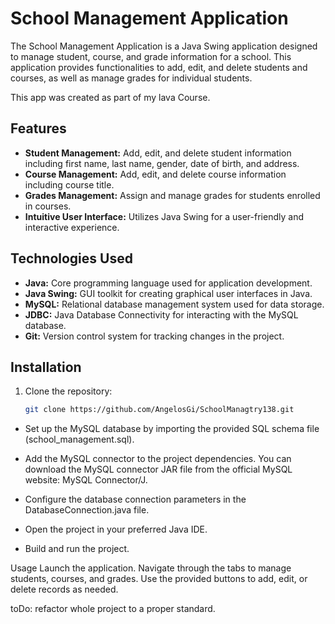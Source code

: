 # School Management Application

The School Management Application is a Java Swing application designed to manage student, course, and grade information for a school. This application provides functionalities to add, edit, and delete students and courses, as well as manage grades for individual students.

This app was created as part of my lava Course.

## Features

- **Student Management:** Add, edit, and delete student information including first name, last name, gender, date of birth, and address.
- **Course Management:** Add, edit, and delete course information including course title.
- **Grades Management:** Assign and manage grades for students enrolled in courses.
- **Intuitive User Interface:** Utilizes Java Swing for a user-friendly and interactive experience.

## Technologies Used

- **Java:** Core programming language used for application development.
- **Java Swing:** GUI toolkit for creating graphical user interfaces in Java.
- **MySQL:** Relational database management system used for data storage.
- **JDBC:** Java Database Connectivity for interacting with the MySQL database.
- **Git:** Version control system for tracking changes in the project.

## Installation

1. Clone the repository:
   ```bash
   git clone https://github.com/AngelosGi/SchoolManagtry138.git

- Set up the MySQL database by importing the provided SQL schema file (school_management.sql).

- Add the MySQL connector to the project dependencies. You can download the MySQL connector JAR file from the official MySQL website: MySQL Connector/J.

- Configure the database connection parameters in the DatabaseConnection.java file.

- Open the project in your preferred Java IDE.

- Build and run the project.

Usage
Launch the application.
Navigate through the tabs to manage students, courses, and grades.
Use the provided buttons to add, edit, or delete records as needed.

toDo:
refactor whole project to a proper standard.
